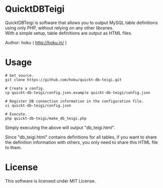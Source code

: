 # QuicktDBTeigi

QuicktDBTeigi is software that allows you to output MySQL table definitions using only PHP, without relying on any other libraries.  
With a simple setup, table definitions are output as HTML files.

Author: hoku ( http://hoku.in/ )


# Usage

```
# Get source.
git clone https://github.com/hoku/quickt-db-teigi.git

# Create a config.
cp quickt-db-teigi/config.json.example quickt-db-teigi/config.json

# Register DB connection information in the configuration file.
vi quickt-db-teigi/config.json

# Execute.
php quickt-db-teigi/make_db_teigi.php
```

Simply executing the above will output "db_teigi.html".

Since "db_teigi.html" contains definitions for all tables, if you want to share the definition information with others, you only need to share this HTML file to them.


# License

This software is licensed under MIT License.
